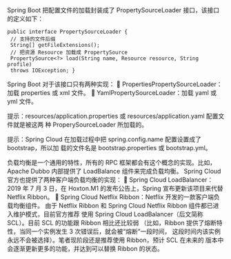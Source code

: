 

Spring Boot 把配置文件的加载封装成了 PropertySourceLoader 接口，该接口的定义如下：

```
public interface PropertySourceLoader {
 // 支持的文件后缀
 String[] getFileExtensions();
 // 把资源 Resource 加载成 PropertySource
 PropertySource<?> load(String name, Resource resource, String profile)
 throws IOException; }
```

Spring Boot 对于该接口只有两种实现：  PropertiesPropertySourceLoader：加载 properties 或 xml 文件。
 YamlPropertySourceLoader：加载 yaml 或 yml 文件。


提示：resources/application.properties 或 resources/application.yaml 配置文件就是被这两
种 ProperySourceLoader 所加载的。



提示：Spring Cloud 在加载过程中把 spring.config.name 配置设置成了 bootstrap，所以加
载的文件名是 bootstrap.properties 或 bootstrap.yml。



负载均衡是一个通用的特性，所有的 RPC 框架都会有这个概念的实现。比如，Apache 
Dubbo 内部提供了 LoadBalance 组件来完成负载均衡。
Spring Cloud 官方也提供了两种客户端负载均衡的实现：  Spring Cloud LoadBalancer：2019 年 7 月 3 日，在 Hoxton.M1 的发布公告上，Spring 
宣布更新该项目来代替 Netflix Ribbon。  Spring Cloud Netflix Ribbon：Netflix 开发的一款客户端负载均衡组件。
由于 Netflix Ribbon 和 Spring Cloud Netflix Ribbon 组件都已进入维护模式，目前官方推荐
使用 Spring Cloud LoadBalancer（后文简称 SCL）。目前 SCL 的功能跟 Ribbon 相比还比较弱
（比如，Ribbon 提供了熔断特性，当同一个实例发生 3 次错误后，就会被“熔断”一段时间，
这段时间内该实例永远不会被选择）。笔者现阶段还是推荐使用 Ribbon，预计 SCL 在未来的
版本中会逐渐更新更多的功能，并达到可以替换 Ribbon 的状态。